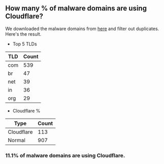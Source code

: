 ## How many % of malware domains are using Cloudflare?


We downloaded the malware domains from [here](https://urlhaus.abuse.ch) and filter out duplicates.
Here's the result.


[//]: # (start replacement)


- Top 5 TLDs

| TLD | Count |
| --- | --- |
| com | 539 |
| br | 47 |
| net | 39 |
| in | 36 |
| org | 29 |


- Cloudflare %

| Type | Count |
| --- | --- |
| Cloudflare | 113 |
| Normal | 907 |


### 11.1% of malware domains are using Cloudflare.